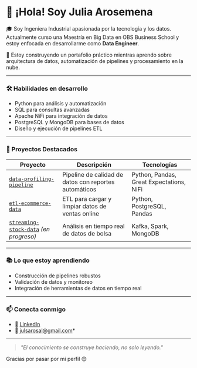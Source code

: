 # 👋 ¡Hola! Soy Julia Arosemena

🎓 Soy Ingeniera Industrial apasionada por la tecnología y los datos. Actualmente curso una Maestría en Big Data en OBS Business School y estoy enfocada en desarrollarme como **Data Engineer**.

🚀 Estoy construyendo un portafolio práctico mientras aprendo sobre arquitectura de datos, automatización de pipelines y procesamiento en la nube.

---

### 🛠️ Habilidades en desarrollo
- Python para análisis y automatización
- SQL para consultas avanzadas
- Apache NiFi para integración de datos
- PostgreSQL y MongoDB para bases de datos
- Diseño y ejecución de pipelines ETL

---

### 📌 Proyectos Destacados

| Proyecto | Descripción | Tecnologías |
|---------|-------------|-------------|
| [`data-profiling-pipeline`](#) | Pipeline de calidad de datos con reportes automáticos | Python, Pandas, Great Expectations, NiFi |
| [`etl-ecommerce-data`](#) | ETL para cargar y limpiar datos de ventas online | Python, PostgreSQL, Pandas |
| [`streaming-stock-data`](#) *(en progreso)* | Análisis en tiempo real de datos de bolsa | Kafka, Spark, MongoDB |

---

### 📚 Lo que estoy aprendiendo
- Construcción de pipelines robustos
- Validación de datos y monitoreo
- Integración de herramientas de datos en tiempo real


---

### 📫 Conecta conmigo
- 💼 [LinkedIn](https://www.linkedin.com/in/juliaarosemena) 
- 📧 julsarosal@gmail.com*

---

> *"El conocimiento se construye haciendo, no solo leyendo."*

Gracias por pasar por mi perfil 😊
